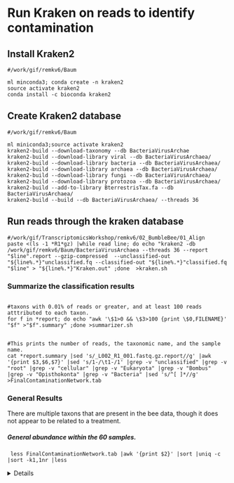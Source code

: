#  Run Kraken on reads to identify contamination


## Install Kraken2
```
#/work/gif/remkv6/Baum

ml minconda3; conda create -n kraken2
source activate kraken2
conda install -c bioconda kraken2
```

## Create Kraken2 database
```
#/work/gif/remkv6/Baum

ml miniconda3;source activate kraken2
kraken2-build --download-taxonomy --db BacteriaVirusArchae
kraken2-build --download-library viral --db BacteriaVirusArchaea/
kraken2-build --download-library bacteria --db BacteriaVirusArchaea/
kraken2-build --download-library archaea --db BacteriaVirusArchaea/
kraken2-build --download-library fungi --db BacteriaVirusArchaea/
kraken2-build --download-library protozoa --db BacteriaVirusArchaea/
kraken2-build --add-to-library BterrestrisTax.fa --db BacteriaVirusArchaea/
kraken2-build --build --db BacteriaVirusArchaea/ --threads 36

```

## Run reads through the kraken database
```
#/work/gif/TranscriptomicsWorkshop/remkv6/02_BumbleBee/01_Align
paste <(ls -1 *R1*gz) |while read line; do echo "kraken2 -db /work/gif/remkv6/Baum/BacteriaVirusArchaea --threads 36 --report "$line".report --gzip-compressed  --unclassified-out "${line%.*}"unclassified.fq --classified-out "${line%.*}"classified.fq "$line" > "${line%.*}"Kraken.out" ;done  >kraken.sh
```



### Summarize the classification results
```

#taxons with 0.01% of reads or greater, and at least 100 reads atttributed to each taxon.
for f in *report; do echo "awk '\$1>0 && \$3>100 {print \$0,FILENAME}' "$f" >"$f".summary" ;done >summarizer.sh


#This prints the number of reads, the taxonomic name, and the sample name.
cat *report.summary |sed 's/_L002_R1_001.fastq.gz.report//g' |awk '{print $3,$6,$7}' |sed 's/1-/\t1-/1' |grep -v "unclassified" |grep -v "root" |grep -v "cellular" |grep -v "Eukaryota" |grep -v "Bombus" |grep -v "Opisthokonta" |grep -v "Bacteria" |sed 's/^[ ]*//g' >FinalContaminationNetwork.tab
```

### General Results

There are multiple taxons that are present in the bee data, though it does not appear to be related to a treatment.  

##### General abundance within the 60 samples.
```
 less FinalContaminationNetwork.tab |awk '{print $2}' |sort |uniq -c |sort -k1,1nr |less
```
<details>

| 60 | Sarcocystidae |
| 60 | Sporisoriumgraminicola |
| 57 | Apicomplexa |
| 54 | Sar |
| 51 | leotiomyceta |
| 48 | AbyssogenaphaseoliformissymbiontOG214 |
| 34 | DictyosteliumdiscoideumAX4 |
| 22 | Dikarya |
| 14 | Plasmodiumvivax |
| 11 | Choristoneurafumiferanagranulovirus |
| 7 | Plasmodiumrelictum |
| 6 | Besnoitiabesnoiti |
| 6 | StaphylococcusphageAndhra |
| 6 | ToxoplasmagondiiME49 |
| 5 | Encephalitozoon |
| 5 | Plasmodium |
| 4 | ZymoseptoriatriticiIPO323 |
| 3 | Bacilli |
| 3 | Brevibacillus |
| 3 | Pseudomonastolaasii |
| 3 | Staphylococcus |
| 3 | Staphylococcusaureus |
| 2 | Enterobacteriaceae |
| 2 | Mycobacterium |
| 2 | Terrabacteriagroup |
| 1 | Actinomycetia |
| 1 | BabesiabovisT2Bo |
| 1 | Corynebacteriales |
| 1 | Enterobacterales |
| 1 | Lactobacillales |
| 1 | Latilactobacillus |
| 1 | Latilactobacilluscurvatus |
| 1 | Mycobacteriaceae |
| 1 | Mycobacteriumavium |
| 1 | Proteobacteria |
| 1 | Staphylococcaceae |
| 1 | Weissellaparamesenteroides |
| 1 | Zygosaccharomycesrouxii |
</details>
